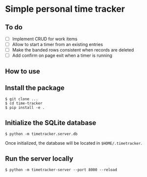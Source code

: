 # Simple personal time tracker

## To do

- [ ] Implement CRUD for work items
- [ ] Allow to start a timer from an existing entries
- [ ] Make the banded rows consistent when records are deleted
- [ ] Add confirm on page exit when a timer is running

## How to use

## Install the package

```console
$ git clone ...
$ cd time-tracker
$ pip install -e .
```

## Initialize the SQLite database

```console
$ python -m timetracker.server.db
```

Once initialized, the database will be located in `$HOME/.timetracker`.

## Run the server locally

```console
$ python -m timetracker-server --port 8000 --reload
```
